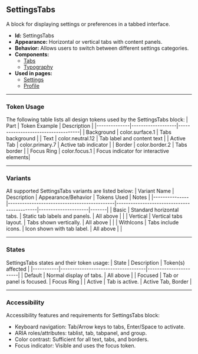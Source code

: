 ## SettingsTabs
A block for displaying settings or preferences in a tabbed interface.
- **Id:** SettingsTabs
- **Appearance:** Horizontal or vertical tabs with content panels.
- **Behavior:** Allows users to switch between different settings categories.
- **Components:**
  - [Tabs](../components/Tabs.md)
  - [Typography](../components/Typography.md)
- **Used in pages:**
  - [Settings](../pages/Settings.md)
  - [Profile](../pages/Profile.md)

---

### Token Usage
The following table lists all design tokens used by the SettingsTabs block:
| Part         | Token Example      | Description                        |
|--------------|-------------------|------------------------------------|
| Background   | color.surface.1   | Tabs background                    |
| Text         | color.neutral.12  | Tab label and content text         |
| Active Tab   | color.primary.7   | Active tab indicator               |
| Border       | color.border.2    | Tabs border                        |
| Focus Ring   | color.focus.1     | Focus indicator for interactive elements|

---

### Variants
All supported SettingsTabs variants are listed below:
| Variant Name   | Description                                 | Appearance/Behavior                        | Tokens Used         | Notes |
|---------------|---------------------------------------------|--------------------------------------------|---------------------|-------|
| Basic         | Standard horizontal tabs.                    | Static tab labels and panels.              | All above           |       |
| Vertical      | Vertical tabs layout.                        | Tabs shown vertically.                     | All above           |       |
| WithIcons     | Tabs include icons.                          | Icon shown with tab label.                 | All above           |       |

---

### States
SettingsTabs states and their token usage:
| State     | Description                        | Token(s) affected      |
|-----------|------------------------------------|-----------------------|
| Default   | Normal display of tabs.            | All above             |
| Focused   | Tab or panel is focused.           | Focus Ring            |
| Active    | Tab is active.                     | Active Tab, Border    |

---

### Accessibility
Accessibility features and requirements for SettingsTabs block:
- Keyboard navigation: Tab/Arrow keys to tabs, Enter/Space to activate.
- ARIA roles/attributes: tablist, tab, tabpanel, and group.
- Color contrast: Sufficient for all text, tabs, and borders.
- Focus indicator: Visible and uses the focus token.
